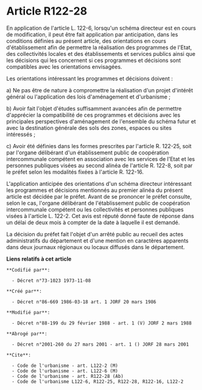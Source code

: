 # Article R122-28

En application de l'article L. 122-6, lorsqu'un schéma directeur est en cours de modification, il peut être fait application
par anticipation, dans les conditions définies au présent article, des orientations en cours d'établissement afin de
permettre la réalisation des programmes de l'Etat, des collectivités locales et des établissements et services publics ainsi
que les décisions qui les concernent si ces programmes et décisions sont compatibles avec les orientations envisagées.

Les orientations intéressant les programmes et décisions doivent :

a) Ne pas être de nature à compromettre la réalisation d'un projet d'intérêt général ou l'application des lois d'aménagement
et d'urbanisme ;

b) Avoir fait l'objet d'études suffisamment avancées afin de permettre d'apprécier la compatibilité de ces programmes et
décisions avec les principales perspectives d'aménagement de l'ensemble du schéma futur et avec la destination générale des
sols des zones, espaces ou sites intéressés ;

c) Avoir été définies dans les formes prescrites par l'article R. 122-25, soit par l'organe délibérant d'un établissement
public de coopération intercommunale compétent en association avec les services de l'Etat et les personnes publiques visées
au second alinéa de l'article R. 122-8, soit par le préfet selon les modalités fixées à l'article R. 122-16.

L'application anticipée des orientations d'un schéma directeur intéressant les programmes et décisions mentionnés au premier
alinéa du présent article est décidée par le préfet. Avant de se prononcer le préfet consulte, selon le cas, l'organe
délibérant de l'établissement public de coopération intercommunale compétent ou les collectivités et personnes publiques
visées à l'article L. 122-2. Cet avis est réputé donné faute de réponse dans un délai de deux mois à compter de la date à
laquelle il est demandé.

La décision du préfet fait l'objet d'un arrêté public au recueil des actes administratifs du département et d'une mention en
caractères apparents dans deux journaux régionaux ou locaux diffusés dans le département.

**Liens relatifs à cet article**

	**Codifié par**:

	  - Décret n°73-1023 1973-11-08

	**Créé par**:

	  - Décret n°86-669 1986-03-18 art. 1 JORF 20 mars 1986

	**Modifié par**:

	  - Décret n°88-199 du 29 février 1988 - art. 1 (V) JORF 2 mars 1988

	**Abrogé par**:

	  - Décret n°2001-260 du 27 mars 2001 - art. 1 () JORF 28 mars 2001

	**Cite**:

	  - Code de l'urbanisme - art. L122-2 (M)
	  - Code de l'urbanisme - art. L122-6 (M)
	  - Code de l'urbanisme - art. R122-28 (Ab)
	  - Code de l'urbanisme L122-6, R122-25, R122-28, R122-16, L122-2
